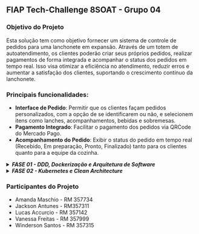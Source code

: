 ## FIAP Tech-Challenge 8SOAT - Grupo 04

### Objetivo do Projeto

Esta solução tem como objetivo fornecer um sistema de controle de pedidos para uma lanchonete em expansão.
Através de um totem de autoatendimento, os clientes poderão criar seus próprios pedidos,
realizar pagamentos de forma integrada e acompanhar o status dos pedidos em tempo real.
Isso visa otimizar a eficiência no atendimento, reduzir erros e aumentar a satisfação dos clientes,
suportando o crescimento contínuo da lanchonete.

### Principais funcionalidades:

- **Interface de Pedido**: Permitir que os clientes façam pedidos personalizados, com a opção de se identificarem ou não, e selecionem itens como lanches, acompanhamentos, bebidas e sobremesas.
- **Pagamento Integrado**: Facilitar o pagamento dos pedidos via QRCode do Mercado Pago.
- **Acompanhamento do Pedido**: Exibir o status do pedido em tempo real (Recebido, Em preparação, Pronto, Finalizado) tanto para os clientes quanto para a equipe da cozinha.

<details>
	<summary>
		<i><b>FASE 01 - DDD, Dockerização e Arquitetura de Software</b></i>
	</summary>

### Requerimentos

- Node versão 20;
- [Docker](https://docs.docker.com/get-docker/);
- Docker Compose

### Documentação

- Para uma documentação mais detalhada sobre DDD, linguagem ubíqua e event storming, acesse o link do Miro:
  [Documentação do Projeto](https://miro.com/app/board/uXjVK2WZuMs=/)

### Diagrama do Banco de Dados

- [Diagrama ER](https://miro.com/app/board/uXjVK0gj0bg=/)

### Execução

Para executar a aplicação siga a seguinte [documentação](docs/INSTALACAO.md), que possui todos os passos para iniciar e executar a aplicação localmente.

### Desenvolvimento

Para realizar o desenvolvimento de novas features é importante fazer as configurações descritas na [documentação](docs/DESENVOLVIMENTO.md).

### Endpoints

Esta API fornece documentação no padrão OpenAPI através do Swagger.
Os endpoints disponíveis, suas descrições e dados necessários para requisição podem ser consultados e testados em `/docs`.

### Melhorias e implementações futuras:

- **Gerenciamento de Clientes e Produtos**: Permitir ao estabelecimento gerenciar campanhas promocionais, produtos e categorias através de um painel administrativo.

</details>

<details>
	<summary open>
		<i><b>FASE 02 - Kubernetes e Clean Architecture</b></i>
	</summary>

### Deploy da aplicação em ambiente local com Kubernetes:

Para executar o deploy da aplicação siga a seguinte [documentação](docs/DEPLOY.md), que possui todos os passos para iniciar e executar a aplicação localmente.

### Desenho da infra-estrutura local da aplicação:

![local](https://github.com/user-attachments/assets/77555751-c388-46b6-9e79-260dfd98e104)

### Desenho da infra-estrutura utilizando serviços de Cloud (To be):

![aws_cloud](https://github.com/user-attachments/assets/21b13369-caea-438a-ae8e-3ba085b4888e)

<<<<<<< HEAD
=======
### Vídeo de apresentação do projeto

- [Tech challenge - Grupo 4 - Fase 2](https://youtu.be/gasm0z2YOBg)

>>>>>>> develop
</details>

### Participantes do Projeto

- Amanda Maschio - RM 357734
- Jackson Antunes - RM357311
- Lucas Accurcio - RM 357142
- Vanessa Freitas - RM 357999
- Winderson Santos - RM 357315
